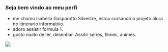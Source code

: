 ### Seja bem vindo ao meu perfi

- me chamo Isabella Gasparotto Silvestre, estou cursando o projeto alura no itinerario informativo.
- adoro assistir formula 1.
- gosto muito de ler, desenhar. Assitir series, filmes, animes.

![](https://media1.tenor.com/m/P9DFtD3HjcwAAAAC/cat-cats-love.gif)




